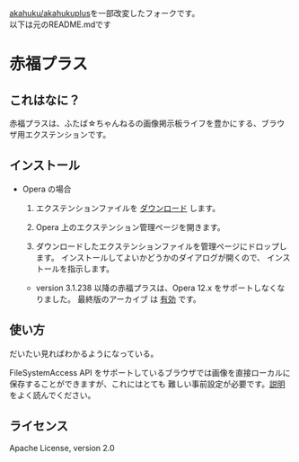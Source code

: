 [akahuku/akahukuplus](https://github.com/akahuku/akahukuplus)を一部改変したフォークです。  
以下は元のREADME.mdです

赤福プラス
==========

## これはなに？

赤福プラスは、ふたば☆ちゃんねるの画像掲示板ライフを豊かにする、ブラウザ用エクステンションです。

## インストール

* Opera の場合

  1. エクステンションファイルを [ダウンロード](https://github.com/akahuku/akahukuplus/raw/master/dist/akahukuplus.nex) します。

  2. Opera 上のエクステンション管理ページを開きます。

  3. ダウンロードしたエクステンションファイルを管理ページにドロップします。
  インストールしてよいかどうかのダイアログが開くので、
  インストールを指示します。

  * version 3.1.238 以降の赤福プラスは、Opera 12.x をサポートしなくなりました。
  最終版のアーカイブ は [有効](https://github.com/akauhuku/akahukuplus/blob/master/dist/akahukuplus.oex) です。

## 使い方

だいたい見ればわかるようになっている。

FileSystemAccess API をサポートしているブラウザでは画像を直接ローカルに保存することができますが、これにはとても
難しい事前設定が必要です。[説明](https://appsweets.net/akahukuplus/how-to-save-image-assets.html)をよく読んでください。

## ライセンス

Apache License, version 2.0
